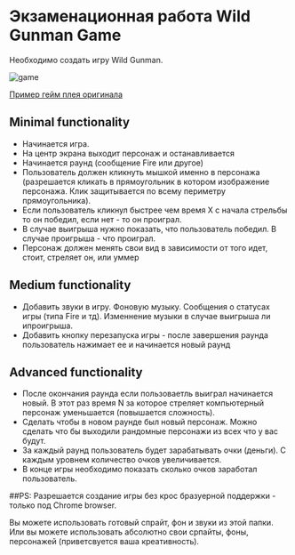 # Экзаменационная работа Wild Gunman Game

Необходимо создать игру Wild Gunman.

![game](https://raw.githubusercontent.com/puzankov/javascript_hw/master/exam/game.png)

[Пример гейм плея оригинала](https://www.youtube.com/watch?v=ROmVSKZlRo0) 

## Minimal functionality

* Начинается игра.
* На центр экрана выходит персонаж и останавливается
* Начинается раунд (сообщение Fire или другое)
* Пользователь должен кликнуть мышкой именно в персонажа (разрешается кликать в прямоугольник в котором изображение персонажа. 
Клик защитывается по всему периметру прямоугольника).
* Если пользователь кликнул быстрее чем время X с начала стрельбы то он победил, если нет - то он проиграл.
* В случае выигрыша нужно показать, что пользователь победил. В случае проигрыша - что проиграл.
* Персонаж должен менять свои вид в зависимости от того идет, стоит, стреляет он, или уммер

## Medium functionality
* Добавить звуки в игру. Фоновую музыку. Сообщения о статусах игры (типа Fire и тд). Изменнение музыки в случае выигрыша ли ипроигрыша.
* Добавить кнопку перезапуска игры - после завершения раунда пользователь нажимает ее и начинается новый раунд

## Advanced functionality
* После окончания раунда если пользоваетль выиграл начинается новый. В этот раз время N за которое стреляет компьютерный персонаж уменьшается 
(повышается сложность).
* Сделать чтобы в новом раунде был новый персонаж. Можно сделать что бы выходили рандомные персонажи из всех что у вас будут.
* За каждый раунд пользователь будет зарабатывать очки (деньги). С каждым уровнем количество очков увеличивается. 
* В конце игры необходимо показать сколько очков заработал пользователь.

##PS: 
Разрешается создание игры без крос бразуерной поддержки - только под Chrome browser.
 
Вы можете использовать готовый спрайт, фон и звуки из этой папки. Или вы можете использовать абсолютно свои српайты, фоны, 
персонажей (приветсвуется ваша креативность).
